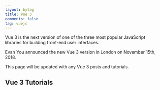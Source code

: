 ```yaml
---
layout: bytag
title: Vue 3
comments: false
tag: vuejs
---
```


Vue 3 is the next version of one of the three most popular JavaScript libraries for building front-end user interfaces.

Evan You announced the new Vue 3 version in London on November 15th, 2018. 

This page will be updated with any Vue 3 posts and tutorials.

## Vue 3 Tutorials

